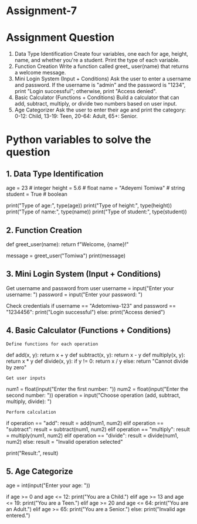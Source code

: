 # Assignment-7
# Assignment Question
1. Data Type Identification
Create four variables, one each for age, height, name, and whether you're a
student. Print the type of each variable.
2. Function Creation
Write a function called greet_ user(name) that returns a welcome message.
3. Mini Login System (Input + Conditions)
Ask the user to enter a username and password. If the username is "admin" and
the password is "1234", print "Login successful"; otherwise, print "Access denied".
4. Basic Calculator (Functions + Conditions)
Build a calculator that can add, subtract, multiply, or divide two numbers based
on user input.
5. Age Categorizer
Ask the user to enter their age and print the category:
0-12: Child, 13-19: Teen, 20-64: Adult, 65+: Senior.
   
 # Python variables to solve the question
## 1. Data Type Identification
   
age = 23            # integer
height = 5.6        # float
name = "Adeyemi Tomiwa"   # string
student = True   # boolean

print("Type of age:", type(age))
print("Type of height:", type(height))
print("Type of name:", type(name))
print("Type of student:", type(student))

## 2. Function Creation
   
  def greet_user(name):
    return f"Welcome, {name}!"

message = greet_user("Tomiwa")
print(message)

## 3. Mini Login System (Input + Conditions)
   
Get username and password from user
username = input("Enter your username: ")
password = input("Enter your password: ")

 Check credentials
if username == "Adetomiwa-123" and password == "1234456":
    print("Login successful")
else:
    print("Access denied")

  ## 4. Basic Calculator (Functions + Conditions)
     
    Define functions for each operation
def add(x, y):
    return x + y
def subtract(x, y):
    return x - y
def multiply(x, y):
    return x * y
def divide(x, y):
    if y != 0:
        return x / y
    else:
        return "Cannot divide by zero"
        
    Get user inputs
num1 = float(input("Enter the first number: "))
num2 = float(input("Enter the second number: "))
operation = input("Choose operation (add, subtract, multiply, divide): ")

    Perform calculation
if operation == "add":
    result = add(num1, num2)
elif operation == "subtract":
    result = subtract(num1, num2)
elif operation == "multiply":
    result = multiply(num1, num2)
elif operation == "divide":
    result = divide(num1, num2)
else:
    result = "Invalid operation selected"

print("Result:", result)
 
## 5. Age Categorize
   
 age = int(input("Enter your age: "))

if age >= 0 and age <= 12:
    print("You are a Child.")
elif age >= 13 and age <= 19:
    print("You are a Teen.")
elif age >= 20 and age <= 64:
    print("You are an Adult.")
elif age >= 65:
    print("You are a Senior.")
else:
    print("Invalid age entered.")
